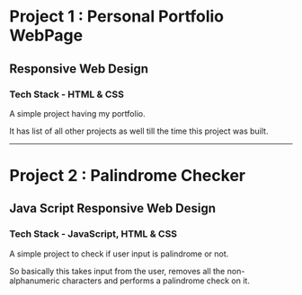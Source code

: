 <h1>Project 1 : Personal Portfolio WebPage</h1>
<h2>Responsive Web Design</h2>
<h3>Tech Stack - HTML & CSS</h3>
<p>A simple project having my portfolio.</p>
<p>It has list of all other projects as well till the time this project was built.</p>

<hr></hr>

<h1>Project 2 : Palindrome Checker</h1>
<h2>Java Script Responsive Web Design</h2>
<h3>Tech Stack - JavaScript, HTML & CSS</h3>
<p>A simple project to check if user input is palindrome or not.</p>
<p>So basically this takes input from the user, removes all the non-alphanumeric characters and performs a palindrome check on it.</p>
